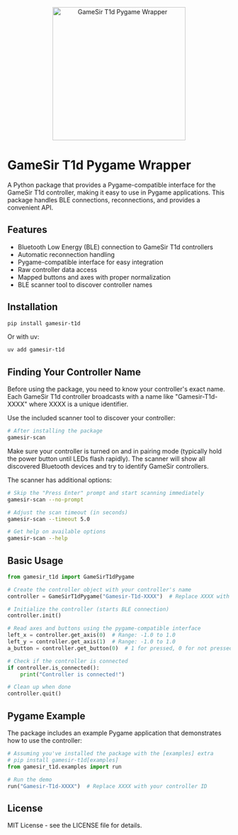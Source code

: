 <p align="center">
  <img src="https://github.com/user-attachments/assets/9b71a95f-e17d-4606-841e-fb90a1f603aa" alt="GameSir T1d Pygame Wrapper" width="300" />
</p>

# GameSir T1d Pygame Wrapper

A Python package that provides a Pygame-compatible interface for the GameSir T1d controller, making it easy to use in Pygame applications. This package handles BLE connections, reconnections, and provides a convenient API.

## Features

- Bluetooth Low Energy (BLE) connection to GameSir T1d controllers
- Automatic reconnection handling
- Pygame-compatible interface for easy integration
- Raw controller data access
- Mapped buttons and axes with proper normalization
- BLE scanner tool to discover controller names

## Installation

```bash
pip install gamesir-t1d
```

Or with uv:

```bash
uv add gamesir-t1d
```

## Finding Your Controller Name

Before using the package, you need to know your controller's exact name. Each GameSir T1d controller broadcasts with a name like "Gamesir-T1d-XXXX" where XXXX is a unique identifier.

Use the included scanner tool to discover your controller:

```bash
# After installing the package
gamesir-scan
```

Make sure your controller is turned on and in pairing mode (typically hold the power button until LEDs flash rapidly). The scanner will show all discovered Bluetooth devices and try to identify GameSir controllers.

The scanner has additional options:

```bash
# Skip the "Press Enter" prompt and start scanning immediately
gamesir-scan --no-prompt

# Adjust the scan timeout (in seconds)
gamesir-scan --timeout 5.0

# Get help on available options
gamesir-scan --help
```

## Basic Usage

```python
from gamesir_t1d import GameSirT1dPygame

# Create the controller object with your controller's name
controller = GameSirT1dPygame("Gamesir-T1d-XXXX")  # Replace XXXX with your controller ID

# Initialize the controller (starts BLE connection)
controller.init()

# Read axes and buttons using the pygame-compatible interface
left_x = controller.get_axis(0)  # Range: -1.0 to 1.0
left_y = controller.get_axis(1)  # Range: -1.0 to 1.0
a_button = controller.get_button(0)  # 1 for pressed, 0 for not pressed

# Check if the controller is connected
if controller.is_connected():
    print("Controller is connected!")

# Clean up when done
controller.quit()
```

## Pygame Example

The package includes an example Pygame application that demonstrates how to use the controller:

```python
# Assuming you've installed the package with the [examples] extra
# pip install gamesir-t1d[examples]
from gamesir_t1d.examples import run

# Run the demo
run("Gamesir-T1d-XXXX")  # Replace XXXX with your controller ID
```

## License

MIT License - see the LICENSE file for details.
